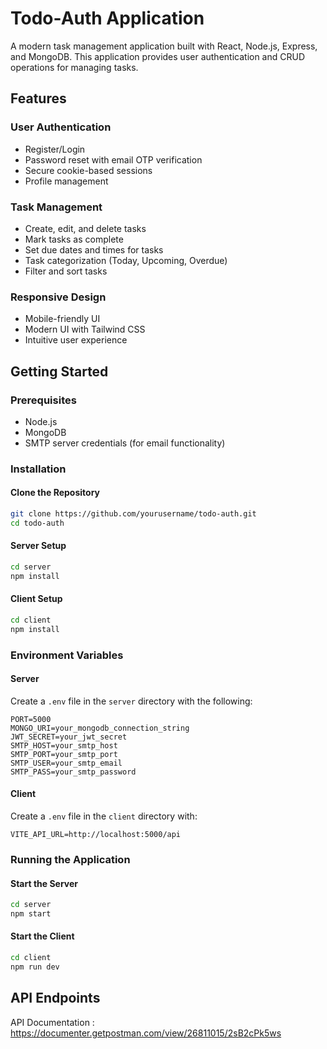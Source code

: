 # Todo-Auth Application

A modern task management application built with React, Node.js, Express, and MongoDB. This application provides user authentication and CRUD operations for managing tasks.

## Features

### User Authentication
- Register/Login
- Password reset with email OTP verification
- Secure cookie-based sessions
- Profile management

### Task Management
- Create, edit, and delete tasks
- Mark tasks as complete
- Set due dates and times for tasks
- Task categorization (Today, Upcoming, Overdue)
- Filter and sort tasks

### Responsive Design
- Mobile-friendly UI
- Modern UI with Tailwind CSS
- Intuitive user experience

## Getting Started

### Prerequisites
- Node.js 
- MongoDB
- SMTP server credentials (for email functionality)

### Installation

#### Clone the Repository
```sh
git clone https://github.com/yourusername/todo-auth.git
cd todo-auth
```

#### Server Setup
```sh
cd server
npm install
```

#### Client Setup
```sh
cd client
npm install
```

### Environment Variables

#### Server
Create a `.env` file in the `server` directory with the following:
```
PORT=5000
MONGO_URI=your_mongodb_connection_string
JWT_SECRET=your_jwt_secret
SMTP_HOST=your_smtp_host
SMTP_PORT=your_smtp_port
SMTP_USER=your_smtp_email
SMTP_PASS=your_smtp_password
```

#### Client
Create a `.env` file in the `client` directory with:
```
VITE_API_URL=http://localhost:5000/api
```

### Running the Application

#### Start the Server
```sh
cd server
npm start
```

#### Start the Client
```sh
cd client
npm run dev
```

## API Endpoints

API Documentation : https://documenter.getpostman.com/view/26811015/2sB2cPk5ws
